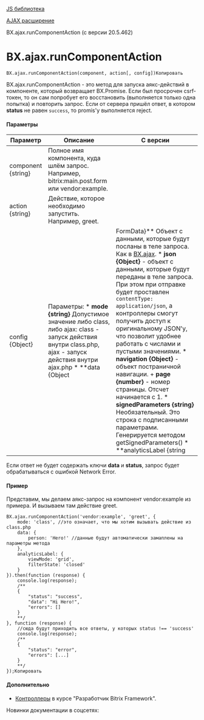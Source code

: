 [JS библиотека](/api_help/js_lib/index.php)

[AJAX расширение](/api_help/js_lib/ajax/index.php)

BX.ajax.runComponentAction (с версии 20.5.462)

BX.ajax.runComponentAction
==========================

```
BX.ajax.runComponentAction(component, action[, config])Копировать
```

BX.ajax.runComponentAction - это метод для запуска аякс-действий в компоненте, который возвращает BX.Promise. Если был просрочен csrf-токен, то он сам попробует его восстановить (выполняется только одна попытка) и повторить запрос. Если от сервера пришёл ответ, в котором **status** не равен `success`, то promis'y выполняется reject.

#### Параметры

| Параметр | Описание | С версии |
| --- | --- | --- |
| component {string} | Полное имя компонента, куда шлём запрос. Например, bitrix:main.post.form или vendor:example. |  |
| action {string} | Действие, которое необходимо запустить. Например, greet. |  |
| config {Object} | Параметры:  * **mode {string}** Допустимое значение либо class, либо ajax:     class - запуск действия внутри class.php,    ajax - запуск действия внутри ajax.php * **data {Object|FormData}** Объект с данными, которые будут посланы в теле запроса. Как в [BX.ajax](/api_help/js_lib/ajax/bx_ajax.php). * **json {Object}** - объект с данными, которые будут переданы в теле запроса. При этом при отправке будет проставлен `contentType: application/json`, а контроллеры смогут получить доступ к оригинальному JSON'y, что позволит удобнее работать с числами и пустыми значениями. * **navigation {Object}** - объект постраничной навигации.   + **page {number}** - номер страницы. Отсчет начинается с 1. * **signedParameters {string}** Необязательный. Это строка с подписанными параметрами. Генерируется методом getSignedParameters() * **analyticsLabel {string|Object}** Необязательный параметр используется, как пометка хитов для аналитики. * **method {string}** Необязательный. По умолчанию, POST. |  |

Если ответ не будет содержать ключи **data** и **status**, запрос будет обрабатываться с ошибкой Network Error.

#### Пример

Представим, мы делаем аякс-запрос на компонент vendor:example из примера. И вызываем там действие greet.

```
BX.ajax.runComponentAction('vendor:example', 'greet', {
	mode: 'class', //это означает, что мы хотим вызывать действие из class.php
	data: {
		person: 'Hero!' //данные будут автоматически замаплены на параметры метода 
	},
	analyticsLabel: {
		viewMode: 'grid',
		filterState: 'closed'	
	}	
}).then(function (response) {
	console.log(response);
	/**
	{
		"status": "success", 
		"data": "Hi Hero!", 
		"errors": []
	}
	**/			
}, function (response) {
	//сюда будут приходить все ответы, у которых status !== 'success'
	console.log(response);
	/**
	{
		"status": "error", 
		"errors": [...]
	}
	**/				
});Копировать
```

#### Дополнительно

* [Контроллеры](https://dev.1c-bitrix.ru/learning/course/index.php?COURSE_ID=43&CHAPTER_ID=03750) в курсе "Разработчик Bitrix Framework".

Новинки документации в соцсетях: